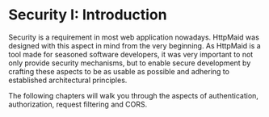 # Security I: Introduction

Security is a requirement in most web application nowadays. HttpMaid was designed
with this aspect in mind from the very beginning.
As HttpMaid is a tool made for seasoned software developers, it was very important
to not only provide security mechanisms, but to enable secure development
by crafting these aspects to be as usable as possible and adhering to established
architectural principles.

The following chapters will walk you through the aspects of authentication,
authorization, request filtering and CORS.